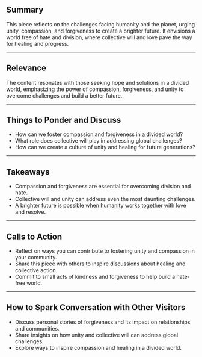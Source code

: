 <!--//meta
Custom Title: Nary a Single Horror
Enhances: [nary-a-single-horror.txt]
About: A hopeful reflection on overcoming division, fostering compassion, and uniting to heal the planet. This piece emphasizes the importance of forgiveness, collective will, and a shared vision for a brighter, hate-free future.
Description: A poetic call to action for unity, compassion, and building a world free of hate and division.
Primary Keyword: unity
Related Keywords: compassion, forgiveness, collective will, healing, brighter future
Long-Tail Keywords: fostering compassion to heal the planet, overcoming division through forgiveness, building a united and hate-free future
Date: May 9, 2025
Author: `GitHub Copilot`
//meta-->

## Summary

This piece reflects on the challenges facing humanity and the planet, urging unity, compassion, and forgiveness to create a brighter future. It envisions a world free of hate and division, where collective will and love pave the way for healing and progress.

---

## Relevance

The content resonates with those seeking hope and solutions in a divided world, emphasizing the power of compassion, forgiveness, and unity to overcome challenges and build a better future.

---

## Things to Ponder and Discuss

- How can we foster compassion and forgiveness in a divided world?
- What role does collective will play in addressing global challenges?
- How can we create a culture of unity and healing for future generations?

---

## Takeaways

- Compassion and forgiveness are essential for overcoming division and hate.
- Collective will and unity can address even the most daunting challenges.
- A brighter future is possible when humanity works together with love and resolve.

---

## Calls to Action

- Reflect on ways you can contribute to fostering unity and compassion in your community.
- Share this piece with others to inspire discussions about healing and collective action.
- Commit to small acts of kindness and forgiveness to help build a hate-free world.

---

## How to Spark Conversation with Other Visitors

- Discuss personal stories of forgiveness and its impact on relationships and communities.
- Share insights on how unity and collective will can address global challenges.
- Explore ways to inspire compassion and healing in a divided world.
